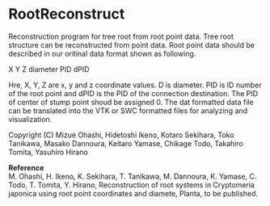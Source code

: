 # RootReconstruct

Reconstruction program for tree root from root point data. Tree root structure can be reconstructed from point data. Root point data should be described in our oritinal data format shown as following.

X Y Z diameter PID dPID

Hre, X, Y, Z are x, y and z coordinate values. D is diameter. PID is ID number of the root point and dPID is the PID of the connection destination. The PID of center of stump point shoud be assigned 0. The dat formatted data file can be translated into the VTK or SWC formatted files for analyzing and visualization.

Copyright (C)  Mizue Ohashi, Hidetoshi Ikeno, Kotaro Sekihara, Toko Tanikawa, Masako Dannoura, Keitaro Yamase, Chikage Todo, Takahiro Tomita, Yasuhiro Hirano 

<b>Reference</b> <br>
M. Ohashi, H. Ikeno, K. Sekihara, T. Tanikawa, M. Dannoura, K. Yamase, C. Todo, T. Tomita, Y. Hirano, Reconstruction of root systems in Cryptomeria japonica using root point coordinates and diamete, Planta, to be published.
